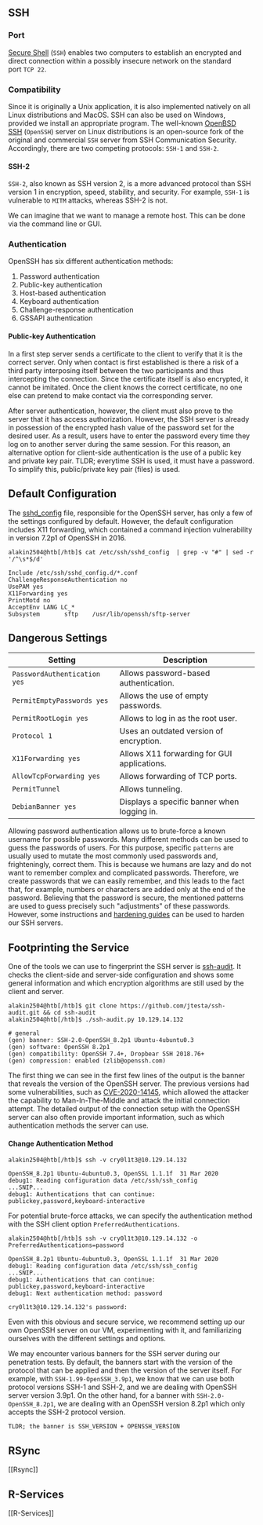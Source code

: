 ## SSH
### Port
[Secure Shell](https://en.wikipedia.org/wiki/Secure_Shell) (`SSH`) enables two computers to establish an encrypted and direct connection within a possibly insecure network on the standard port `TCP 22`.

### Compatibility
Since it is originally a Unix application, it is also implemented natively on all Linux distributions and MacOS. SSH can also be used on Windows, provided we install an appropriate program. The well-known [OpenBSD SSH](https://www.openssh.com/) (`OpenSSH`) server on Linux distributions is an open-source fork of the original and commercial `SSH` server from SSH Communication Security. Accordingly, there are two competing protocols: `SSH-1` and `SSH-2`.

#### SSH-2
`SSH-2`, also known as SSH version 2, is a more advanced protocol than SSH version 1 in encryption, speed, stability, and security. For example, `SSH-1` is vulnerable to `MITM` attacks, whereas SSH-2 is not.

We can imagine that we want to manage a remote host. This can be done via the command line or GUI.

### Authentication
OpenSSH has six different authentication methods:

1. Password authentication
2. Public-key authentication
3. Host-based authentication
4. Keyboard authentication
5. Challenge-response authentication
6. GSSAPI authentication

#### Public-key Authentication
In a first step server sends a certificate to the client to verify that it is the correct server. Only when contact is first established is there a risk of a third party interposing itself between the two participants and thus intercepting the connection. Since the certificate itself is also encrypted, it cannot be imitated. Once the client knows the correct certificate, no one else can pretend to make contact via the corresponding server.

After server authentication, however, the client must also prove to the server that it has access authorization. However, the SSH server is already in possession of the encrypted hash value of the password set for the desired user. As a result, users have to enter the password every time they log on to another server during the same session. For this reason, an alternative option for client-side authentication is the use of a public key and private key pair.
	TLDR; everytime SSH is used, it must have a password. To simplify this, public/private key pair (files) is used.

## Default Configuration
The [sshd_config](https://www.ssh.com/academy/ssh/sshd_config) file, responsible for the OpenSSH server, has only a few of the settings configured by default. However, the default configuration includes X11 forwarding, which contained a command injection vulnerability in version 7.2p1 of OpenSSH in 2016.

```shell-session
alakin2504@htb[/htb]$ cat /etc/ssh/sshd_config  | grep -v "#" | sed -r '/^\s*$/d'

Include /etc/ssh/sshd_config.d/*.conf
ChallengeResponseAuthentication no
UsePAM yes
X11Forwarding yes
PrintMotd no
AcceptEnv LANG LC_*
Subsystem       sftp    /usr/lib/openssh/sftp-server
```

## Dangerous Settings
|**Setting**|**Description**|
|---|---|
|`PasswordAuthentication yes`|Allows password-based authentication.|
|`PermitEmptyPasswords yes`|Allows the use of empty passwords.|
|`PermitRootLogin yes`|Allows to log in as the root user.|
|`Protocol 1`|Uses an outdated version of encryption.|
|`X11Forwarding yes`|Allows X11 forwarding for GUI applications.|
|`AllowTcpForwarding yes`|Allows forwarding of TCP ports.|
|`PermitTunnel`|Allows tunneling.|
|`DebianBanner yes`|Displays a specific banner when logging in.|
Allowing password authentication allows us to brute-force a known username for possible passwords. Many different methods can be used to guess the passwords of users. For this purpose, specific `patterns` are usually used to mutate the most commonly used passwords and, frighteningly, correct them. This is because we humans are lazy and do not want to remember complex and complicated passwords. Therefore, we create passwords that we can easily remember, and this leads to the fact that, for example, numbers or characters are added only at the end of the password. Believing that the password is secure, the mentioned patterns are used to guess precisely such "adjustments" of these passwords. However, some instructions and [hardening guides](https://www.ssh-audit.com/hardening_guides.html) can be used to harden our SSH servers.

## Footprinting the Service
One of the tools we can use to fingerprint the SSH server is [ssh-audit](https://github.com/jtesta/ssh-audit). It checks the client-side and server-side configuration and shows some general information and which encryption algorithms are still used by the client and server.


```shell-session
alakin2504@htb[/htb]$ git clone https://github.com/jtesta/ssh-audit.git && cd ssh-audit
alakin2504@htb[/htb]$ ./ssh-audit.py 10.129.14.132

# general
(gen) banner: SSH-2.0-OpenSSH_8.2p1 Ubuntu-4ubuntu0.3
(gen) software: OpenSSH 8.2p1
(gen) compatibility: OpenSSH 7.4+, Dropbear SSH 2018.76+
(gen) compression: enabled (zlib@openssh.com)          
```

The first thing we can see in the first few lines of the output is the banner that reveals the version of the OpenSSH server. The previous versions had some vulnerabilities, such as [CVE-2020-14145](https://www.cvedetails.com/cve/CVE-2020-14145/), which allowed the attacker the capability to Man-In-The-Middle and attack the initial connection attempt. The detailed output of the connection setup with the OpenSSH server can also often provide important information, such as which authentication methods the server can use.


#### Change Authentication Method
```shell-session
alakin2504@htb[/htb]$ ssh -v cry0l1t3@10.129.14.132

OpenSSH_8.2p1 Ubuntu-4ubuntu0.3, OpenSSL 1.1.1f  31 Mar 2020
debug1: Reading configuration data /etc/ssh/ssh_config 
...SNIP...
debug1: Authentications that can continue: publickey,password,keyboard-interactive
```

For potential brute-force attacks, we can specify the authentication method with the SSH client option `PreferredAuthentications`.
```shell-session
alakin2504@htb[/htb]$ ssh -v cry0l1t3@10.129.14.132 -o PreferredAuthentications=password

OpenSSH_8.2p1 Ubuntu-4ubuntu0.3, OpenSSL 1.1.1f  31 Mar 2020
debug1: Reading configuration data /etc/ssh/ssh_config
...SNIP...
debug1: Authentications that can continue: publickey,password,keyboard-interactive
debug1: Next authentication method: password

cry0l1t3@10.129.14.132's password:
```

Even with this obvious and secure service, we recommend setting up our own OpenSSH server on our VM, experimenting with it, and familiarizing ourselves with the different settings and options.

We may encounter various banners for the SSH server during our penetration tests. By default, the banners start with the version of the protocol that can be applied and then the version of the server itself. For example, with `SSH-1.99-OpenSSH_3.9p1`, we know that we can use both protocol versions SSH-1 and SSH-2, and we are dealing with OpenSSH server version 3.9p1. On the other hand, for a banner with `SSH-2.0-OpenSSH_8.2p1`, we are dealing with an OpenSSH version 8.2p1 which only accepts the SSH-2 protocol version.

	TLDR; the banner is SSH_VERSION + OPENSSH_VERSION

## RSync
[[Rsync]]

## R-Services
[[R-Services]]